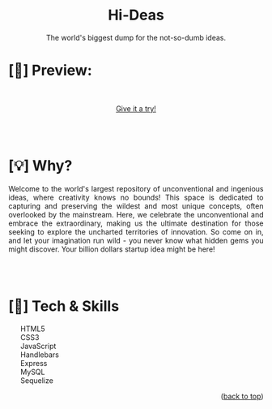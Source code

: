 <a name="readme-top"></a>

<h1 align="center">
<br>Hi-Deas
</h1>
<p align="center">
The world's biggest dump for the not-so-dumb ideas.
</p>

# [:telescope:] Preview:

<div align="center">

</div>

<br>

<p align="center">
<a href="#" target="_blank">
Give it a try!
</a>
</p>

<br>
<br>

# [:bulb:] Why?

<p align="justify">
Welcome to the world's largest repository of unconventional and ingenious ideas, where creativity knows no bounds! This space is dedicated to capturing and preserving the wildest and most unique concepts, often overlooked by the mainstream. Here, we celebrate the unconventional and embrace the extraordinary, making us the ultimate destination for those seeking to explore the uncharted territories of innovation. So come on in, and let your imagination run wild - you never know what hidden gems you might discover. Your billion dollars startup idea might be here!
</p>

<br>
<br>

# [:wrench:] Tech & Skills

<ul style="list-style-type: none;">
<li> HTML5
<li> CSS3
<li> JavaScript
<li> Handlebars
<li> Express
<li> MySQL
<li> Sequelize
</ul>

<p align="right">(<a href="#readme-top">back to top</a>)</p>
